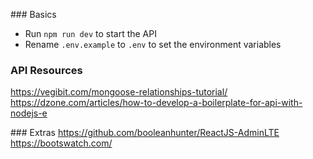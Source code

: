 ### Basics
- Run `npm run dev` to start the API
- Rename `.env.example` to `.env` to set the environment variables

### API Resources
https://vegibit.com/mongoose-relationships-tutorial/
https://dzone.com/articles/how-to-develop-a-boilerplate-for-api-with-nodejs-e

### Extras
https://github.com/booleanhunter/ReactJS-AdminLTE
https://bootswatch.com/